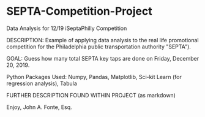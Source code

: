 # SEPTA-Competition-Project
Data Analysis for 12/19 iSeptaPhilly Competition

DESCRIPTION: Example of applying data analysis to the real life promotional competition for the Philadelphia public transportation authority "SEPTA").

GOAL: Guess how many total SEPTA key taps are done on Friday, December 20, 2019.

Python Packages Used: Numpy, Pandas, Matplotlib, Sci-kit Learn (for regression analysis), Tabula

FURTHER DESCRIPTION FOUND WITHIN PROJECT (as markdown)

Enjoy,
John A. Fonte, Esq.
